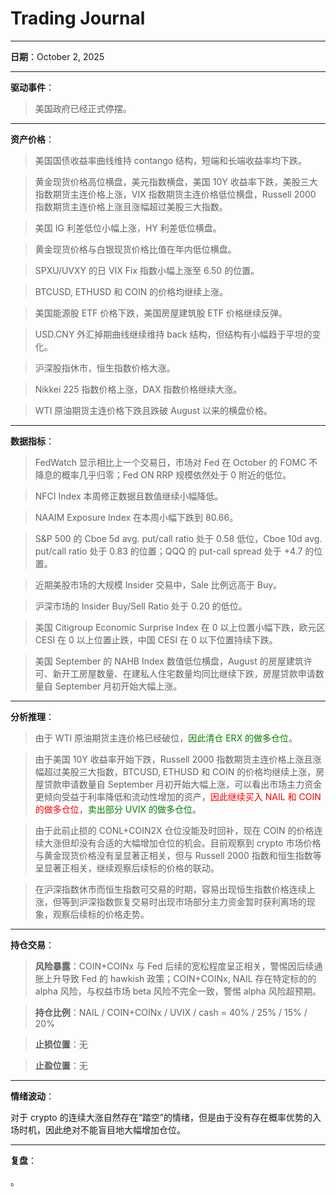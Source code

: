 # Trading Journal

---

**日期**：October 2, 2025

---

**驱动事件**：

> 美国政府已经正式停摆。

---

**资产价格**：

> 美国国债收益率曲线维持 contango 结构，短端和长端收益率均下跌。

> 黄金现货价格高位横盘，美元指数横盘，美国 10Y 收益率下跌，美股三大指数期货主连价格上涨，VIX 指数期货主连价格低位横盘，Russell 2000 指数期货主连价格上涨且涨幅超过美股三大指数。

> 美国 IG 利差低位小幅上涨，HY 利差低位横盘。

> 黄金现货价格与白银现货价格比值在年内低位横盘。

> SPXU/UVXY 的日 VIX Fix 指数小幅上涨至 6.50 的位置。

> BTCUSD, ETHUSD 和 COIN 的价格均继续上涨。

> 美国能源股 ETF 价格下跌，美国房屋建筑股 ETF 价格继续反弹。

> USD.CNY 外汇掉期曲线继续维持 back 结构，但结构有小幅趋于平坦的变化。

> 沪深股指休市，恒生指数价格大涨。

> Nikkei 225 指数价格上涨，DAX 指数价格继续大涨。

> WTI 原油期货主连价格下跌且跌破 August 以来的横盘价格。

---

**数据指标**：

> FedWatch 显示相比上一个交易日，市场对 Fed 在 October 的 FOMC 不降息的概率几乎归零；Fed ON RRP 规模依然处于 0 附近的低位。

> NFCI Index 本周修正数据且数值继续小幅降低。

> NAAIM Exposure Index 在本周小幅下跌到 80.66。

> S&P 500 的 Cboe 5d avg. put/call ratio 处于 0.58 低位，Cboe 10d avg. put/call ratio 处于 0.83 的位置；QQQ 的 put-call spread 处于 +4.7 的位置。

> 近期美股市场的大规模 Insider 交易中，Sale 比例远高于 Buy。

> 沪深市场的 Insider Buy/Sell Ratio 处于 0.20 的低位。

> 美国 Citigroup Economic Surprise Index 在 0 以上位置小幅下跌，欧元区 CESI 在 0 以上位置止跌，中国 CESI 在 0 以下位置持续下跌。

> 美国 September 的 NAHB Index 数值低位横盘，August 的房屋建筑许可、新开工房屋数量、在建私人住宅数量均同比继续下跌，房屋贷款申请数量自 September 月初开始大幅上涨。

---

**分析推理**：

> 由于 WTI 原油期货主连价格已经破位，<span style="color: green;">因此清仓 ERX 的做多仓位</span>。

> 由于美国 10Y 收益率开始下跌，Russell 2000 指数期货主连价格上涨且涨幅超过美股三大指数，BTCUSD, ETHUSD 和 COIN 的价格均继续上涨，房屋贷款申请数量自 September 月初开始大幅上涨，可以看出市场主力资金更倾向受益于利率降低和流动性增加的资产，<span style="color: red;">因此继续买入 NAIL 和 COIN 的做多仓位</span>，<span style="color: green;">卖出部分 UVIX 的做多仓位</span>。

> 由于此前止损的 CONL+COIN2X 仓位没能及时回补，现在 COIN 的价格连续大涨但却没有合适的大幅增加仓位的机会。目前观察到 crypto 市场价格与黄金现货价格没有呈显著正相关，但与 Russell 2000 指数和恒生指数等呈显著正相关，继续观察后续标的价格的联动。

> 在沪深指数休市而恒生指数可交易的时期，容易出现恒生指数价格连续上涨，但等到沪深指数恢复交易时出现市场部分主力资金暂时获利离场的现象，观察后续标的价格走势。

---

**持仓交易**：

> **风险暴露**：COIN+COINx 与 Fed 后续的宽松程度呈正相关，警惕因后续通胀上升导致 Fed 的 hawkish 政策；COIN+COINx, NAIL 存在特定标的的 alpha 风险，与权益市场 beta 风险不完全一致，警惕 alpha 风险超预期。

> **持仓比例**：NAIL / COIN+COINx / UVIX / cash = 40% / 25% / 15% / 20%

> **止损位置**：无

> **止盈位置**：无

---

**情绪波动**：

对于 crypto 的连续大涨自然存在“踏空”的情绪，但是由于没有存在概率优势的入场时机，因此绝对不能盲目地大幅增加仓位。

---

**复盘**：

<mark></mark>。
